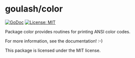 goulash/color
=============

[![GoDoc](http://img.shields.io/badge/godoc-reference-blue.svg?style=flat-square)](https://godoc.org/github.com/goulash/color)
[![License: MIT](http://img.shields.io/badge/license-MIT-red.svg?style=flat-square)](http://opensource.org/licenses/MIT)

Package color provides routines for printing ANSI color codes.

For more information, see the documentation! :-)

This package is licensed under the MIT license.
